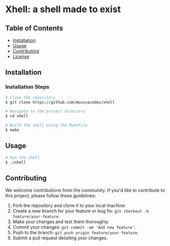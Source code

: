 #   Xhell: a shell made to exist

## Table of Contents

- [Installation](#installation)
- [Usage](#usage)
- [Contributing](#contributing)
- [License](#license)

## Installation

### Installation Steps


```bash
# Clone the repository
$ git clone https://github.com/moussacodes/xhell

# Navigate to the project directory
$ cd xhell

# Build the shell using the Makefile
$ make
```

## Usage

```bash
# Run the shell
$ ./xhell
```

## Contributing

We welcome contributions from the community. If you'd like to contribute to this project, please follow these guidelines:

1. Fork the repository and clone it to your local machine.
2. Create a new branch for your feature or bug fix: `git checkout -b feature/your-feature`.
3. Make your changes and test them thoroughly.
4. Commit your changes: `git commit -am 'Add new feature'`.
5. Push to the branch: `git push origin feature/your-feature`.
6. Submit a pull request detailing your changes.

